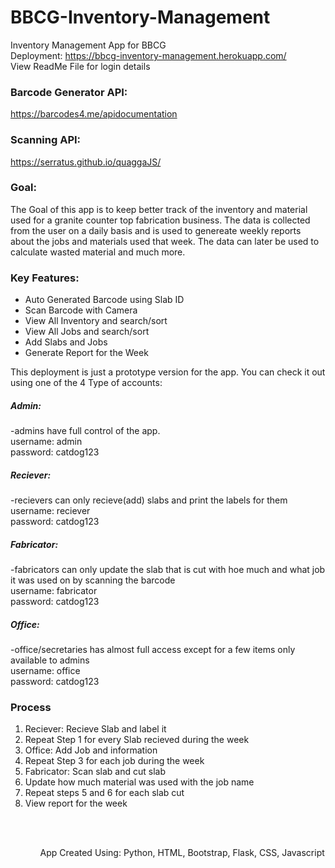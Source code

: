 # BBCG-Inventory-Management
Inventory Management App for BBCG <br>
Deployment: https://bbcg-inventory-management.herokuapp.com/ <br>
View ReadMe File for login details

### Barcode Generator API:
https://barcodes4.me/apidocumentation

### Scanning API:
https://serratus.github.io/quaggaJS/

### Goal:
The Goal of this app is to keep better track of the inventory and material used for a granite counter top fabrication business.
The data is collected from the user on a daily basis and is used to genereate weekly reports about the jobs and materials used that week. The data can later be used to calculate wasted material and much more. 

### Key Features:
<ul>
  <li>Auto Generated Barcode using Slab ID</li>
  <li>Scan Barcode with Camera</li>
  <li>View All Inventory and search/sort</li>
  <li>View All Jobs and search/sort</li>
  <li>Add Slabs and Jobs </li>
  <li> Generate Report for the Week </li>
</ul>


This deployment is just a prototype version for the app. You can check it out using one of the 4 Type of accounts:

##### Admin:
-admins have full control of the app.<br>
username: admin<br>
password: catdog123

##### Reciever:
-recievers can only recieve(add) slabs and print the labels for them <br>
username: reciever <br>
password: catdog123

##### Fabricator:
-fabricators can only update the slab that is cut with hoe much and what job it was used on by scanning the barcode <br>
username: fabricator <br>
password: catdog123

##### Office:
-office/secretaries has almost full access except for a few items only available to admins <br>
username: office <br>
password: catdog123


### Process
<ol>
  <li>Reciever: Recieve Slab and label it</li>
  <li>Repeat Step 1 for every Slab recieved during the week</li>
  <li>Office: Add Job and information</li>
  <li>Repeat Step 3 for each job during the week</li>
  <li>Fabricator: Scan slab and cut slab</li>
  <li>Update how much material was used with the job name</li>
  <li>Repeat steps 5 and 6 for each slab cut</li>
  <li>View report for the week </li>
<ol>
  <br><br>
  
  App Created Using: Python, HTML, Bootstrap, Flask, CSS, Javascript
